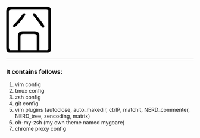![jiong](http://github.com/mygoare/.vim/raw/master/jiong.png)
_______

### It contains follows:

1. vim config
2. tmux config
3. zsh config
4. git config
5. vim plugins (autoclose, auto_makedir, ctrlP, matchit, NERD_commenter, NERD_tree, zencoding, matrix)
6. oh-my-zsh (my own theme named mygoare)
7. chrome proxy config
